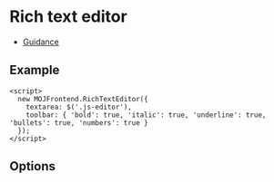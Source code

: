 # Rich text editor

- [Guidance](https://design-patterns.service.justice.gov.uk/components/rich-text-editor)

## Example

```
<script>
  new MOJFrontend.RichTextEditor({
    textarea: $('.js-editor'),
    toolbar: { 'bold': true, 'italic': true, 'underline': true, 'bullets': true, 'numbers': true }
  });
</script>
```

## Options
